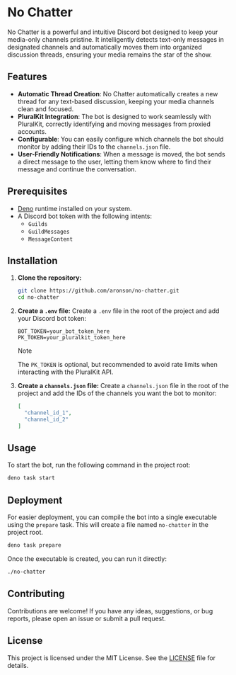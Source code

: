 # No Chatter

No Chatter is a powerful and intuitive Discord bot designed to keep your
media-only channels pristine. It intelligently detects text-only messages in
designated channels and automatically moves them into organized discussion
threads, ensuring your media remains the star of the show.

## Features

- **Automatic Thread Creation**: No Chatter automatically creates a new thread
  for any text-based discussion, keeping your media channels clean and focused.
- **PluralKit Integration**: The bot is designed to work seamlessly with
  PluralKit, correctly identifying and moving messages from proxied accounts.
- **Configurable**: You can easily configure which channels the bot should
  monitor by adding their IDs to the `channels.json` file.
- **User-Friendly Notifications**: When a message is moved, the bot sends a
  direct message to the user, letting them know where to find their message and
  continue the conversation.

## Prerequisites

- [Deno](https://deno.land/) runtime installed on your system.
- A Discord bot token with the following intents:
  - `Guilds`
  - `GuildMessages`
  - `MessageContent`

## Installation

1. **Clone the repository:**
   ```bash
   git clone https://github.com/aronson/no-chatter.git
   cd no-chatter
   ```

2. **Create a `.env` file:** Create a `.env` file in the root of the project and
   add your Discord bot token:
   ```
   BOT_TOKEN=your_bot_token_here
   PK_TOKEN=your_pluralkit_token_here
   ```

   > [!NOTE]
   > The `PK_TOKEN` is optional, but recommended to avoid rate limits when
   > interacting with the PluralKit API.

3. **Create a `channels.json` file:** Create a `channels.json` file in the root
   of the project and add the IDs of the channels you want the bot to monitor:
   ```json
   [
     "channel_id_1",
     "channel_id_2"
   ]
   ```

## Usage

To start the bot, run the following command in the project root:

```bash
deno task start
```

## Deployment

For easier deployment, you can compile the bot into a single executable using
the `prepare` task. This will create a file named `no-chatter` in the project
root.

```bash
deno task prepare
```

Once the executable is created, you can run it directly:

```bash
./no-chatter
```

## Contributing

Contributions are welcome! If you have any ideas, suggestions, or bug reports,
please open an issue or submit a pull request.

## License

This project is licensed under the MIT License. See the [LICENSE](LICENSE.md)
file for details.
